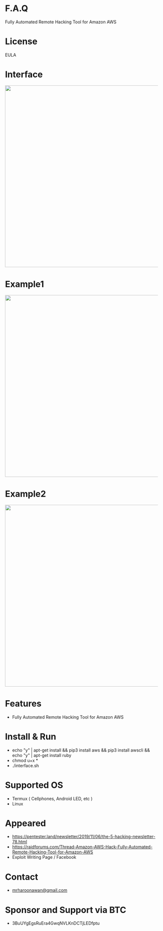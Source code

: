 # F.A.Q
Fully Automated Remote Hacking Tool for Amazon AWS

# License
EULA

# Interface
<div align="center">
    <img src="https://i.ibb.co/wQK8ZhW/a1.png" width="600px"</img> 
</div>

# Example1
<div align="center">
    <img src="https://i.ibb.co/YjZsVW2/a2.png" width="600px"</img> 
</div>

# Example2
<div align="center">
    <img src="https://i.ibb.co/gWL0Xnj/a3.png" width="600px"</img> 
</div>


# Features
- Fully Automated Remote Hacking Tool for Amazon AWS

# Install & Run
- echo "y" | apt-get install && pip3 install aws && pip3 install awscli && echo "y" | apt-get install ruby
- chmod u+x *
- ./interface.sh

# Supported OS
- Termux ( Cellphones, Android LED, etc )
- Linux

# Appeared
- https://pentester.land/newsletter/2019/11/06/the-5-hacking-newsletter-78.html
- https://raidforums.com/Thread-Amazon-AWS-Hack-Fully-Automated-Remote-Hacking-Tool-for-Amazon-AWS
- Exploit Writing Page / Facebook 

# Contact
- mrharoonawan@gmail.com

# Sponsor and Support via BTC
- 3BuUYgEgsRuEra4GwqNVLKnDCTjLEDfptu
